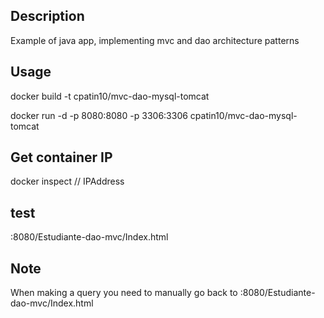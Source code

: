 ## Description

Example of java app, implementing mvc and dao architecture patterns

## Usage 

docker build -t cpatin10/mvc-dao-mysql-tomcat

docker run -d -p 8080:8080 -p 3306:3306 cpatin10/mvc-dao-mysql-tomcat

## Get container IP

docker inspect <container ID>     // IPAddress

## test

<container ID>:8080/Estudiante-dao-mvc/Index.html

## Note

When making a query you need to manually go back to <container ID>:8080/Estudiante-dao-mvc/Index.html 

